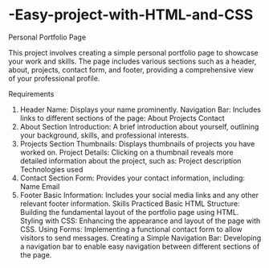 # -Easy-project-with-HTML-and-CSS
Personal Portfolio Page

This project involves creating a simple personal portfolio page to showcase your work and skills. The page includes various sections such as a header, about, projects, contact form, and footer, providing a comprehensive view of your professional profile.

Requirements
1. Header
Name: Displays your name prominently.
Navigation Bar: Includes links to different sections of the page:
About
Projects
Contact
2. About Section
Introduction: A brief introduction about yourself, outlining your background, skills, and professional interests.
3. Projects Section
Thumbnails: Displays thumbnails of projects you have worked on.
Project Details: Clicking on a thumbnail reveals more detailed information about the project, such as:
Project description
Technologies used
4. Contact Section
Form: Provides your contact information, including:
Name
Email
5. Footer
Basic Information: Includes your social media links and any other relevant footer information.
Skills Practiced
Basic HTML Structure: Building the fundamental layout of the portfolio page using HTML.
Styling with CSS: Enhancing the appearance and layout of the page with CSS.
Using Forms: Implementing a functional contact form to allow visitors to send messages.
Creating a Simple Navigation Bar: Developing a navigation bar to enable easy navigation between different sections of the page.
